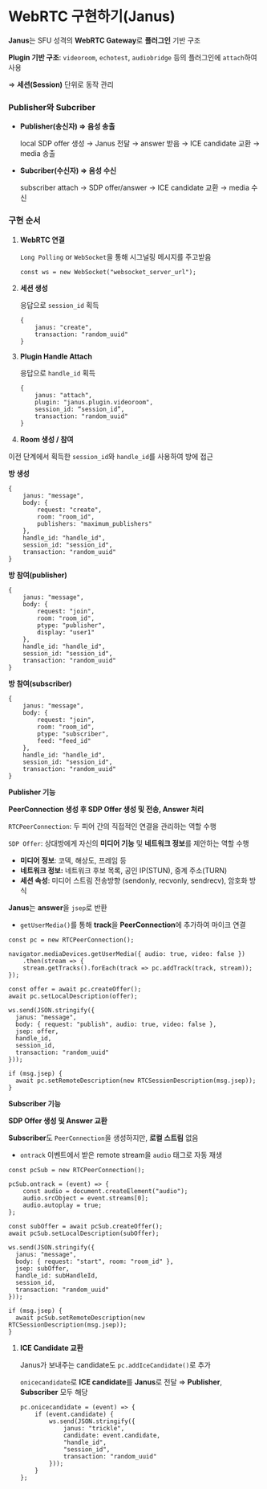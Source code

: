 # WebRTC 구현하기(Janus)

**Janus**는 SFU 성격의 **WebRTC Gateway**로 **플러그인** 기반 구조

**Plugin 기반 구조**: `videoroom`, `echotest`, `audiobridge` 등의 플러그인에 `attach`하여 사용

⇒ **세션(Session)** 단위로 동작 관리

### Publisher와 Subcriber

- **Publisher(송신자) ⇒ 음성 송출**
    
    local SDP offer 생성 → Janus 전달 → answer 받음 → ICE candidate 교환 → media 송출
    
- **Subcriber(수신자) ⇒ 음성 수신**
    
    subscriber attach → SDP offer/answer → ICE candidate 교환 → media 수신
    

### 구현 순서

1. **WebRTC 연결**
    
    `Long Polling` or `WebSocket`을 통해 시그널링 메시지를 주고받음
    
    ```tsx
    const ws = new WebSocket("websocket_server_url");
    ```
    
2. **세션 생성**
    
    응답으로 `session_id` 획득
    
    ```tsx
    {
    	janus: "create",
    	transaction: "random_uuid"
    }
    ```
    
3. **Plugin Handle Attach**
    
    응답으로 `handle_id` 획득
    
    ```tsx
    {
    	janus: "attach",
    	plugin: "janus.plugin.videoroom",
    	session_id: “session_id”,
    	transaction: "random_uuid"
    }
    ```
    

4. **Room 생성 / 참여**

이전 단계에서 획득한 `session_id`와 `handle_id`를 사용하여 방에 접근

**방 생성**

```tsx
{
	janus: "message",
	body: {
		request: "create",
		room: "room_id",
		publishers: "maximum_publishers"
	},
	handle_id: "handle_id",
	session_id: "session_id",
	transaction: "random_uuid"
}
```

**방 참여(publisher)**

```tsx
{
	janus: "message",
	body: {
		request: "join",
		room: "room_id",
		ptype: "publisher",
		display: "user1"
	},
	handle_id: "handle_id",
	session_id: "session_id",
	transaction: "random_uuid"
}
```

**방 참여(subscriber)**

```tsx
{
	janus: "message",
	body: {
		request: "join",
		room: "room_id",
		ptype: "subscriber",
		feed: "feed_id"
	},
	handle_id: "handle_id",
	session_id: "session_id",
	transaction: "random_uuid"
}
```

**Publisher 기능**

**PeerConnection 생성 후 SDP Offer 생성 및 전송, Answer 처리**

`RTCPeerConnection`: 두 피어 간의 직접적인 연결을 관리하는 역할 수행

`SDP Offer`: 상대방에게 자신의 **미디어 기능** 및 **네트워크 정보**를 제안하는 역할 수행

- **미디어 정보**: 코덱, 해상도, 프레임 등
- **네트워크 정보:** 네트워크 후보 목록, 공인 IP(STUN), 중계 주소(TURN)
- **세션 속성**: 미디어 스트림 전송방향 (sendonly, recvonly, sendrecv), 암호화 방식

**Janus**는 **answer**을 `jsep`로 반환

- `getUserMedia()`를 통해 **track**을 **PeerConnection**에 추가하여 마이크 연결

```tsx
const pc = new RTCPeerConnection();

navigator.mediaDevices.getUserMedia({ audio: true, video: false })
	.then(stream => {
	stream.getTracks().forEach(track => pc.addTrack(track, stream));
});

const offer = await pc.createOffer();
await pc.setLocalDescription(offer);

ws.send(JSON.stringify({
  janus: "message",
  body: { request: "publish", audio: true, video: false },
  jsep: offer,
  handle_id,
  session_id,
  transaction: "random_uuid"
}));

if (msg.jsep) {
  await pc.setRemoteDescription(new RTCSessionDescription(msg.jsep));
}
```

**Subscriber 기능**

**SDP Offer 생성 및 Answer 교환**

**Subscriber**도 `PeerConnection`을 생성하지만, **로컬 스트림** 없음

- `ontrack` 이벤트에서 받은 remote stream을 `audio` 태그로 자동 재생

```tsx
const pcSub = new RTCPeerConnection();

pcSub.ontrack = (event) => {
	const audio = document.createElement("audio");
	audio.srcObject = event.streams[0];
	audio.autoplay = true;
};

const subOffer = await pcSub.createOffer();
await pcSub.setLocalDescription(subOffer);

ws.send(JSON.stringify({
  janus: "message",
  body: { request: "start", room: "room_id" },
  jsep: subOffer,
  handle_id: subHandleId,
  session_id,
  transaction: "random_uuid"
}));

if (msg.jsep) {
  await pcSub.setRemoteDescription(new RTCSessionDescription(msg.jsep));
}
```

1. **ICE Candidate 교환**
    
    Janus가 보내주는 candidate도 `pc.addIceCandidate()`로 추가
    
    `onicecandidate`로 **ICE candidate**를 **Janus**로 전달 ⇒ **Publisher**, **Subscriber** 모두 해당
    
    ```tsx
    pc.onicecandidate = (event) => {
    	if (event.candidate) {
    		ws.send(JSON.stringify({
    			janus: "trickle",
    			candidate: event.candidate,
    			"handle_id",
    			"session_id",
    			transaction: "random_uuid"
    		}));
    	}
    };
    ```